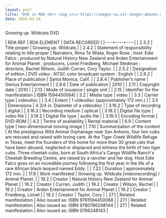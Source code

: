 ```yaml
---
layout: post
title: "DVD in RDA <br> <img src='https://images-na.ssl-images-amazon.com/images/I/51wQHqY9RgL._SY445_.jpg' height='375' width='225'>"
date: 2018-03-18
---
```


<div class="show"> Growing up. Wildcats DVD </div> </p>


| RDA REF | RDA ELEMENT | DATA RECORDED |
|----+----+----|
| 2.3.2 | Title proper | Growing up. Wildcats |
| 2.4.2 | Statement of responsibility relating to title proper | Narrators, Rima Te Wiata, Roger Rose ; host: Edie Falco ; produced by Natural History New Zealand and Arden Entertainment for Animal Planet ; producers, Lionel Friedberg, Michael Stedman ; directors, Rachel Wilson, Judith Curran, Cory Taylor. |
| 2.5.2 | Designation of edition | DVD video : NTSC color broadcast system : English |
| 2.8.2 |  Place of publication | Santa Monica, Calif. |
| 2.8.4  | Publisher’s name  | Genius Entertainment |
| 2.8.6  | Date of publication | 2010 |
| 2.11  | Copyright date | 2010 |
| 2.13  | Mode of issuance | single unit |
| 2.15  | Identifier for the manifestation | ISBN 1594450064|
| 3.2  | Media type | video |
| 3.3  | Carrier type | videodisc |
| 3.4  | Extent | 1 videodisc (approximately 172 min.) |
| 3.5 | Dimensions | 4 3/4 in. Diameter of a videodisc |
| 3.16.2 |  Type of recording | digital |
| 3.16.3 | Recording medium  | optical |
| 3.19.2 | Digital file type | video file |
| 3.19.2 | Digital file type | audio file |
| 3.19.3 | Encoding format | DVD-ROM |
| 4.2 | Terms of availability | Rental material |
| 6.9 | Content type | two-dimensional moving image |
| 7.10 | Summarization of the content | At the prestigious Wild Animal Orphanage near San Antonio, four lion cubs are rescued and raised with loving care. At the Tiger Creek Wildlife Refuge in Texas, meet the founders of this home for more than 30 great cats that have been abused, neglected or displaced and witness the birth of two tiger cubs. Three cheetah cubs, born at South Africa's Cango Wildlife Ranch's Cheetah Breeding Centre, are raised by a rancher and her dog. Host Edie Falco goes on an incredible journey following the first year in the life of a rare African black leopard named Eddy. |
| 7.22 | Duration | approximately 172 min. |
| 17.8 | Work manifested | Growing up. Wildcats [videorecording] / Animal Planet. |
| 19.2 | Creator | Natural History New Zealand for Animal Planet |
| 19.2 | Creator | Curran, Judith |
| 19.2 | Creator | Wilson, Rachel |
| 19.2 | Creator | Arden Entertainment for Animal Planet |
| 19.2 | Creator | Friedberg, Lionel | 
| 19.2 | Creator | Taylor, Cory |
| 27.1 | Related manifestation | Also issued as: ISBN 9781594450068 |
| 27.1 | Related manifestation | Also issued as: ISBN 9780766248144 |
| 27.1 | Related manifestation | Also issued as: ISBN 0766248143 |
